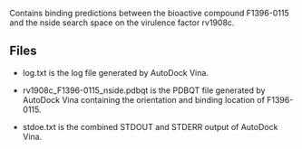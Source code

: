 Contains binding predictions between the bioactive compound F1396-0115 and the nside search space on the virulence factor rv1908c.

## Files

- log.txt is the log file generated by AutoDock Vina.

- rv1908c_F1396-0115_nside.pdbqt is the PDBQT file generated by AutoDock Vina containing the orientation and binding location of F1396-0115.

- stdoe.txt is the combined STDOUT and STDERR output of AutoDock Vina.

